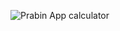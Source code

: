 ![Prabin App calculator](https://github.com/user-attachments/assets/c7a2feea-da75-4988-816d-2dedf1712c24)
